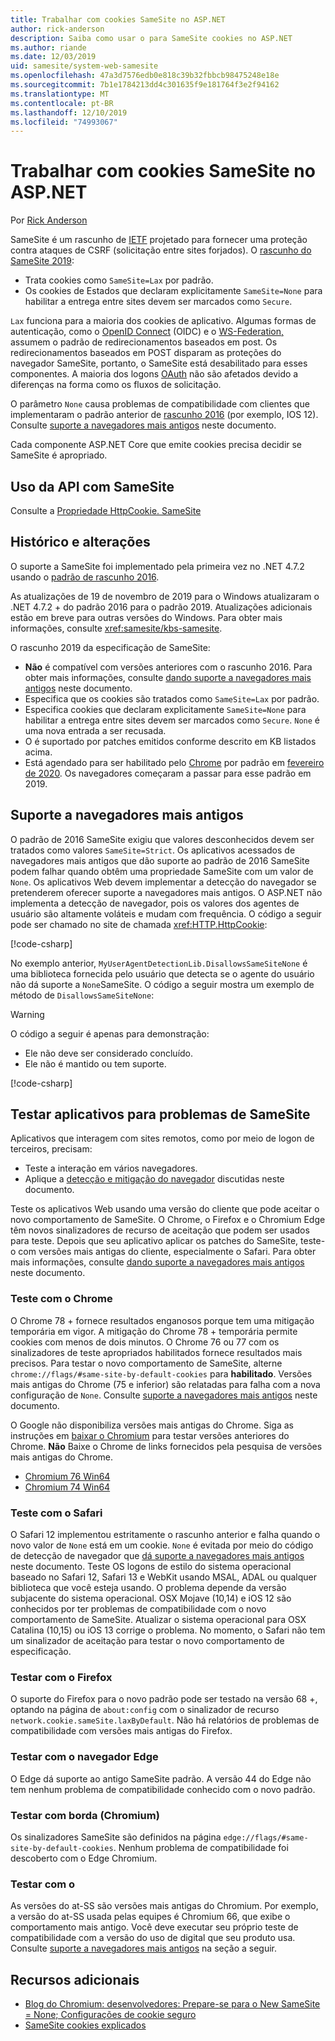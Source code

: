 ```yaml
---
title: Trabalhar com cookies SameSite no ASP.NET
author: rick-anderson
description: Saiba como usar o para SameSite cookies no ASP.NET
ms.author: riande
ms.date: 12/03/2019
uid: samesite/system-web-samesite
ms.openlocfilehash: 47a3d7576edb0e818c39b32fbbcb98475248e18e
ms.sourcegitcommit: 7b1e1784213dd4c301635f9e181764f3e2f94162
ms.translationtype: MT
ms.contentlocale: pt-BR
ms.lasthandoff: 12/10/2019
ms.locfileid: "74993067"
---
```

# <a name="work-with-samesite-cookies-in-aspnet"></a>Trabalhar com cookies SameSite no ASP.NET

Por [Rick Anderson](https://twitter.com/RickAndMSFT)

SameSite é um rascunho de [IETF](https://ietf.org/about/) projetado para fornecer uma proteção contra ataques de CSRF (solicitação entre sites forjados). O [rascunho do SameSite 2019](https://tools.ietf.org/html/draft-west-cookie-incrementalism-00):

* Trata cookies como `SameSite=Lax` por padrão.
* Os cookies de Estados que declaram explicitamente `SameSite=None` para habilitar a entrega entre sites devem ser marcados como `Secure`.

`Lax` funciona para a maioria dos cookies de aplicativo. Algumas formas de autenticação, como o [OpenID Connect](https://openid.net/connect/) (OIDC) e o [WS-Federation,](https://auth0.com/docs/protocols/ws-fed) assumem o padrão de redirecionamentos baseados em post. Os redirecionamentos baseados em POST disparam as proteções do navegador SameSite, portanto, o SameSite está desabilitado para esses componentes. A maioria dos logons [OAuth](https://oauth.net/) não são afetados devido a diferenças na forma como os fluxos de solicitação.

O parâmetro `None` causa problemas de compatibilidade com clientes que implementaram o padrão anterior de [rascunho 2016](https://tools.ietf.org/html/draft-west-first-party-cookies-07) (por exemplo, IOS 12). Consulte [suporte a navegadores mais antigos](#sob) neste documento.

Cada componente ASP.NET Core que emite cookies precisa decidir se SameSite é apropriado.

## <a name="api-usage-with-samesite"></a>Uso da API com SameSite

Consulte a [Propriedade HttpCookie. SameSite](/dotnet/api/system.web.httpcookie.samesite#System_Web_HttpCookie_SameSite)

## <a name="history-and-changes"></a>Histórico e alterações

O suporte a SameSite foi implementado pela primeira vez no .NET 4.7.2 usando o [padrão de rascunho 2016](https://tools.ietf.org/html/draft-west-first-party-cookies-07#section-4.1).

As atualizações de 19 de novembro de 2019 para o Windows atualizaram o .NET 4.7.2 + do padrão 2016 para o padrão 2019. Atualizações adicionais estão em breve para outras versões do Windows. Para obter mais informações, consulte <xref:samesite/kbs-samesite>.

 O rascunho 2019 da especificação de SameSite:

* **Não** é compatível com versões anteriores com o rascunho 2016. Para obter mais informações, consulte [dando suporte a navegadores mais antigos](#sob) neste documento.
* Especifica que os cookies são tratados como `SameSite=Lax` por padrão.
* Especifica cookies que declaram explicitamente `SameSite=None` para habilitar a entrega entre sites devem ser marcados como `Secure`. `None` é uma nova entrada a ser recusada.
* O é suportado por patches emitidos conforme descrito em KB listados acima.
* Está agendado para ser habilitado pelo [Chrome](https://chromestatus.com/feature/5088147346030592) por padrão em [fevereiro de 2020](https://blog.chromium.org/2019/10/developers-get-ready-for-new.html). Os navegadores começaram a passar para esse padrão em 2019.

<a name="sob"></a>

## <a name="supporting-older-browsers"></a>Suporte a navegadores mais antigos

O padrão de 2016 SameSite exigiu que valores desconhecidos devem ser tratados como valores `SameSite=Strict`. Os aplicativos acessados de navegadores mais antigos que dão suporte ao padrão de 2016 SameSite podem falhar quando obtêm uma propriedade SameSite com um valor de `None`. Os aplicativos Web devem implementar a detecção do navegador se pretenderem oferecer suporte a navegadores mais antigos. O ASP.NET não implementa a detecção de navegador, pois os valores dos agentes de usuário são altamente voláteis e mudam com frequência. O código a seguir pode ser chamado no site de chamada <xref:HTTP.HttpCookie>:

[!code-csharp[](sample/SameSiteCheck.cs?name=snippet)]

No exemplo anterior, `MyUserAgentDetectionLib.DisallowsSameSiteNone` é uma biblioteca fornecida pelo usuário que detecta se o agente do usuário não dá suporte a `None`SameSite. O código a seguir mostra um exemplo de método de `DisallowsSameSiteNone`:

> [!WARNING]
> O código a seguir é apenas para demonstração:
> * Ele não deve ser considerado concluído.
> * Ele não é mantido ou tem suporte.

[!code-csharp[](sample/SameSiteCheck.cs?name=snippet2)]

## <a name="test-apps-for-samesite-problems"></a>Testar aplicativos para problemas de SameSite

Aplicativos que interagem com sites remotos, como por meio de logon de terceiros, precisam:

* Teste a interação em vários navegadores.
* Aplique a [detecção e mitigação do navegador](#sob) discutidas neste documento.

Teste os aplicativos Web usando uma versão do cliente que pode aceitar o novo comportamento de SameSite. O Chrome, o Firefox e o Chromium Edge têm novos sinalizadores de recurso de aceitação que podem ser usados para teste. Depois que seu aplicativo aplicar os patches do SameSite, teste-o com versões mais antigas do cliente, especialmente o Safari. Para obter mais informações, consulte [dando suporte a navegadores mais antigos](#sob) neste documento.

### <a name="test-with-chrome"></a>Teste com o Chrome

O Chrome 78 + fornece resultados enganosos porque tem uma mitigação temporária em vigor. A mitigação do Chrome 78 + temporária permite cookies com menos de dois minutos. O Chrome 76 ou 77 com os sinalizadores de teste apropriados habilitados fornece resultados mais precisos. Para testar o novo comportamento de SameSite, alterne `chrome://flags/#same-site-by-default-cookies` para **habilitado**. Versões mais antigas do Chrome (75 e inferior) são relatadas para falha com a nova configuração de `None`. Consulte [suporte a navegadores mais antigos](#sob) neste documento.

O Google não disponibiliza versões mais antigas do Chrome. Siga as instruções em [baixar o Chromium](https://www.chromium.org/getting-involved/download-chromium) para testar versões anteriores do Chrome. **Não** Baixe o Chrome de links fornecidos pela pesquisa de versões mais antigas do Chrome.

* [Chromium 76 Win64](https://commondatastorage.googleapis.com/chromium-browser-snapshots/index.html?prefix=Win_x64/664998/)
* [Chromium 74 Win64](https://commondatastorage.googleapis.com/chromium-browser-snapshots/index.html?prefix=Win_x64/638880/)

### <a name="test-with-safari"></a>Teste com o Safari

O Safari 12 implementou estritamente o rascunho anterior e falha quando o novo valor de `None` está em um cookie. `None` é evitada por meio do código de detecção de navegador que [dá suporte a navegadores mais antigos](#sob) neste documento. Teste OS logons de estilo do sistema operacional baseado no Safari 12, Safari 13 e WebKit usando MSAL, ADAL ou qualquer biblioteca que você esteja usando. O problema depende da versão subjacente do sistema operacional. OSX Mojave (10,14) e iOS 12 são conhecidos por ter problemas de compatibilidade com o novo comportamento de SameSite. Atualizar o sistema operacional para OSX Catalina (10,15) ou iOS 13 corrige o problema. No momento, o Safari não tem um sinalizador de aceitação para testar o novo comportamento de especificação.

### <a name="test-with-firefox"></a>Testar com o Firefox

O suporte do Firefox para o novo padrão pode ser testado na versão 68 +, optando na página de `about:config` com o sinalizador de recurso `network.cookie.sameSite.laxByDefault`. Não há relatórios de problemas de compatibilidade com versões mais antigas do Firefox.

### <a name="test-with-edge-browser"></a>Testar com o navegador Edge

O Edge dá suporte ao antigo SameSite padrão. A versão 44 do Edge não tem nenhum problema de compatibilidade conhecido com o novo padrão.

### <a name="test-with-edge-chromium"></a>Testar com borda (Chromium)

Os sinalizadores SameSite são definidos na página `edge://flags/#same-site-by-default-cookies`. Nenhum problema de compatibilidade foi descoberto com o Edge Chromium.

### <a name="test-with-electron"></a>Testar com o

As versões do at-SS são versões mais antigas do Chromium. Por exemplo, a versão do at-SS usada pelas equipes é Chromium 66, que exibe o comportamento mais antigo. Você deve executar seu próprio teste de compatibilidade com a versão do uso de digital que seu produto usa. Consulte [suporte a navegadores mais antigos](#sob) na seção a seguir.

## <a name="additional-resources"></a>Recursos adicionais

* [Blog do Chromium: desenvolvedores: Prepare-se para o New SameSite = None; Configurações de cookie seguro](https://blog.chromium.org/2019/10/developers-get-ready-for-new.html)
* [SameSite cookies explicados](https://web.dev/samesite-cookies-explained/)

